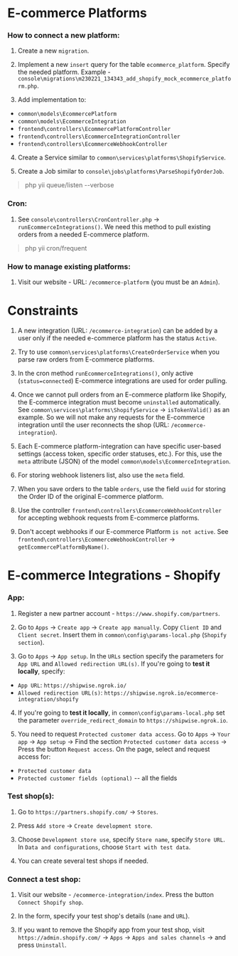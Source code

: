 # E-commerce Platforms

### How to connect a new platform:

1. Create a new `migration`.

2. Implement a new `insert` query for the table `ecommerce_platform`. Specify the needed platform. Example - `console\migrations\m230221_134343_add_shopify_mock_ecommerce_platform.php`.

3. Add implementation to:
- `common\models\EcommercePlatform`
- `common\models\EcommerceIntegration`
- `frontend\controllers\EcommercePlatformController`
- `frontend\controllers\EcommerceIntegrationController`
- `frontend\controllers\EcommerceWebhookController`

4. Create a Service similar to `common\services\platforms\ShopifyService`.

5. Create a Job similar to `console\jobs\platforms\ParseShopifyOrderJob`.

> php yii queue/listen --verbose

### Cron:

1. See `console\controllers\CronController.php` -> `runEcommerceIntegrations()`.
We need this method to pull existing orders from a needed E-commerce platform.
   
> php yii cron/frequent

### How to manage existing platforms:

1. Visit our website - URL: `/ecommerce-platform` (you must be an `Admin`).

# Constraints

1. A new integration (URL: `/ecommerce-integration`) can be added by a user only if the needed e-commerce platform
has the status `Active`.
   
2. Try to use `common\services\platforms\CreateOrderService` when you parse raw orders from E-commerce platforms.

3. In the cron method `runEcommerceIntegrations()`, only active (`status=connected`) E-commerce integrations are used for
order pulling.
   
4. Once we cannot pull orders from an E-commerce platform like Shopify, the E-commerce integration must become `uninstalled` automatically.
See `common\services\platforms\ShopifyService` -> `isTokenValid()` as an example. So we will not make any requests for the
E-commerce integration until the user reconnects the shop (URL: `/ecommerce-integration`).
   
5. Each E-commerce platform-integration can have specific user-based settings (access token, specific order statuses, etc.). 
For this, use the `meta` attribute (JSON) of the model `common\models\EcommerceIntegration`.

6. For storing webhook listeners list, also use the `meta` field.

7. When you save orders to the table `orders`, use the field `uuid` for storing the Order ID of the original E-commerce platform.

8. Use the controller `frontend\controllers\EcommerceWebhookController` for accepting webhook requests from E-commerce platforms.

9. Don't accept webhooks if our E-commerce Platform `is not active`. See `frontend\controllers\EcommerceWebhookController` -> `getEcommercePlatformByName()`. 


# E-commerce Integrations - Shopify

### App:

1. Register a new partner account - `https://www.shopify.com/partners`.

2. Go to `Apps` -> `Create app` -> `Create app manually`. Copy `Client ID` and `Client secret`. 
Insert them in `common\config\params-local.php` (`Shopify section`).
   
3. Go to `Apps` -> `App setup`. In the `URLs` section specify the parameters for `App URL` and `Allowed redirection URL(s)`.
If you're going to **test it locally**, specify:
   
- `App URL`: `https://shipwise.ngrok.io/`
- `Allowed redirection URL(s)`: `https://shipwise.ngrok.io/ecommerce-integration/shopify`

4. If you're going to **test it locally**, in `common\config\params-local.php` set the parameter `override_redirect_domain`
to `https://shipwise.ngrok.io`.
   
5. You need to request `Protected customer data access`. Go to `Apps` -> `Your app` -> `App setup` -> Find the section `Protected customer data access` ->
Press the button `Request access`. On the page, select and request access for:
   
- `Protected customer data`
- `Protected customer fields (optional)` -- all the fields
   
### Test shop(s):

1. Go to `https://partners.shopify.com/` -> `Stores`.

2. Press `Add store` -> `Create development store`.

3. Choose `Development store use`, specify `Store name`, specify `Store URL`.
In `Data and configurations`, choose `Start with test data`.
   
4. You can create several test shops if needed.

### Connect a test shop:

1. Visit our website - `/ecommerce-integration/index`. Press the button `Connect Shopify shop`.

2. In the form, specify your test shop's details (`name` and `URL`).

3. If you want to remove the Shopify app from your test shop, visit `https://admin.shopify.com/` -> `Apps` -> `Apps and sales channels` -> and press `Uninstall`.
